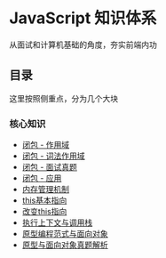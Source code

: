 # JavaScript 知识体系

从面试和计算机基础的角度，夯实前端内功

## 目录

这里按照侧重点，分为几个大块

### 核心知识

- [闭包 - 作用域](core/01_闭包之作用域.md)
- [闭包 - 词法作用域](core/02_闭包之词法作用域.md)
- [闭包 - 面试真题](core/03_闭包面试真题.md)
- [闭包 - 应用](core/04_闭包的应用.md)
- [内存管理机制](core/05_JS内存管理机制.md)
- [this基本指向](core/06_this基本指向.md)
- [改变this指向](core/07_改变this指向.md)
- [执行上下文与调用栈](core/08_执行上下文与调用栈.md)
- [原型编程范式与面向对象](core/09_原型编程范式与面向对象.md)
- [原型与面向对象真题解析](core/10_原型与面向对象真题解析.md)